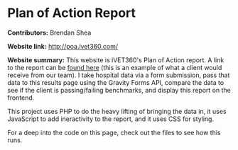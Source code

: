 # Plan of Action Report

**Contributors:** Brendan Shea

**Website link:** http://poa.ivet360.com/

**Website summary:** This website is iVET360's Plan of Action report. A link to the report can be [found here](https://poa.ivet360.com/poa-results/?entry_id=3) (this is an example of what a client would receive from our team). I take hospital data via a form submission, pass that data to this results page using the Gravity Forms API, compare the data to see if the client is passing/failing benchmarks, and display this report on the frontend.

This project uses PHP to do the heavy lifting of bringing the data in, it uses JavaScript to add ineractivity to the report, and it uses CSS for styling.

For a deep into the code on this page, check out the files to see how this runs.
